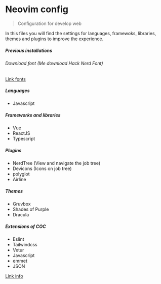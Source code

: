 # Neovim config

> Configuration for develop web

In this files you will find the settings for languages, framewoks, libraries, themes and plugins to improve the experience.

##### Previous installations

###### Download font (Me download Hack Nerd Font)
[Link fonts](https://github.com/ryanoasis/nerd-fonts)

##### Languages

- Javascript

##### Frameworks and libraries

- Vue
- ReactJS
- Typescript

##### Plugins

- NerdTree (View and navigate the job tree)
- Devicons (Icons on job tree)
- polyglot
- Airline

##### Themes

- Gruvbox
- Shades of Purple
- Dracula

##### Extensions of COC
- Eslint
- Tailwindcss
- Vetur
- Javascript
- emmet
- JSON

[Link info](https://github.com/neoclide/coc.nvim/wiki/Using-coc-extensions)

